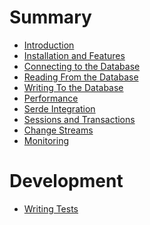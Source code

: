 # Summary

- [Introduction](README.md)
- [Installation and Features](installation_features.md)
- [Connecting to the Database](connecting.md)
- [Reading From the Database](reading.md)
- [Writing To the Database]()
- [Performance](performance.md)
- [Serde Integration]()
- [Sessions and Transactions]()
- [Change Streams]()
- [Monitoring]()

# Development

- [Writing Tests]()